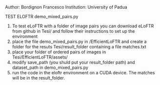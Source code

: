 Author: Bordignon Francesco 
Institution: University of Padua

TEST ELOFTR demo_mixed_pairs.py
1) To test eLoFTR with a folder of image pairs you can download eLoFTR from github in Tesi/ and follow their instructions to set up the environment
2) place the file demo_mixed_pairs.py in /EfficientLoFTR and create a folder for the resuts Tesi/result_folder containing a file matches.txt
3) place your folder of ordered pairs of images in Tesi/EfficientLoFTR/assets/
4) modify save_path (you shuld put your result_folder path) and dataset_path in demo_mixed_pairs.py
5) run the code in the eloftr environment on a CUDA device. The matches will be in the result_folder.
